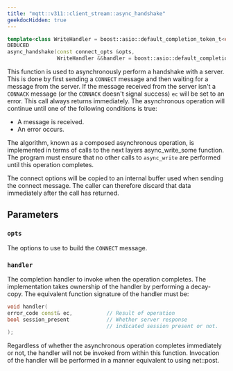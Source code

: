 ```yaml
---
title: "mqtt::v311::client_stream::async_handshake"
geekdocHidden: true
---
```


```cpp
template<class WriteHandler = boost::asio::default_completion_token_t<executor_type>>
DEDUCED
async_handshake(const connect_opts &opts,
                WriteHandler &&handler = boost::asio::default_completion_token_t<executor_type>{})
```

This function is used to asynchronously perform a handshake with a server.
This is done by first sending a `CONNECT` message and then waiting for a
message from the server. If the message received from the server isn't a `CONNACK`
message (or the `CONNACK` doesn't signal success) `ec` will be set to an error.
This call always returns immediately. The asynchronous operation
will continue until one of the following conditions is true:

* A message is received.
* An error occurs.

The algorithm, known as a composed asynchronous operation,
is implemented in terms of calls to the next layers async_write_some
function. The program must ensure that no other calls to `async_write`
are performed until this operation completes.

The connect options will be copied to an internal buffer used when sending
the connect message. The caller can therefore discard that data immediately after
the call has returned.

## Parameters

### `opts`

The options to use to build the `CONNECT` message.

### `handler`

The completion handler to invoke when the operation completes.
The implementation takes ownership of the handler by performing a decay-copy.
The equivalent function signature of the handler must be:

```cpp
void handler(
error_code const& ec,           // Result of operation
bool session_present            // Whether server response
                                // indicated session present or not.
);
```

Regardless of whether the asynchronous operation completes immediately or not,
the handler will not be invoked from within this function. Invocation of the
handler will be performed in a manner equivalent to using net::post. 
